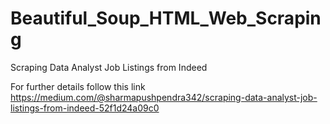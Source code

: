 # Beautiful_Soup_HTML_Web_Scraping
Scraping Data Analyst Job Listings from Indeed

For further details follow this link 
https://medium.com/@sharmapushpendra342/scraping-data-analyst-job-listings-from-indeed-52f1d24a09c0
